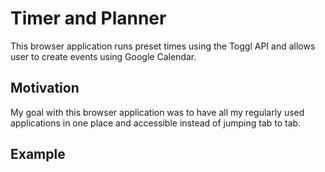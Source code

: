 # Timer and Planner

This browser application runs preset times using the Toggl API and allows user to create events using Google Calendar. 

## Motivation

My goal with this browser application was to have all my regularly used applications in one place and accessible instead of jumping tab to tab. 


## Example

